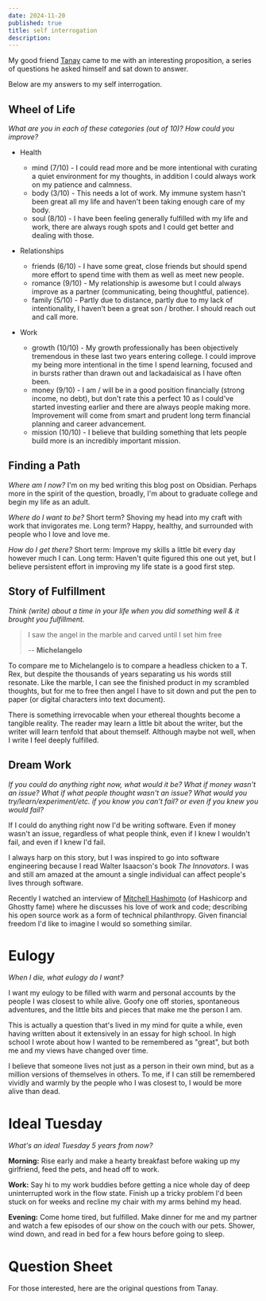 ```yaml
---
date: 2024-11-20
published: true
title: self interrogation
description:
---
```

<script lang="ts">
  import CaptionedImage from '$lib/components/CaptionedImage.svelte';
  import SelfInterrogationSheet from './ask_yourself.png'
</script>

My good friend [Tanay](https://tanaybiradar.com/) came to me with an interesting proposition, a series of questions he asked himself and sat down to answer.

Below are my answers to my self interrogation.

## Wheel of Life

*What are you in each of these categories (out of 10)? How could you improve?*

- Health
	- mind (7/10) - I could read more and be more intentional with curating a quiet environment for my thoughts, in addition I could always work on my patience and calmness.
	- body (3/10) - This needs a lot of work. My immune system hasn't been great all my life and haven't been taking enough care of my body.
	- soul (8/10) - I have been feeling generally fulfilled with my life and work, there are always rough spots and I could get better and dealing with those.

- Relationships
	- friends (6/10) - I have some great, close friends but should spend more effort to spend time with them as well as meet new people.
	- romance (9/10) - My relationship is awesome but I could always improve as a partner (communicating, being thoughtful, patience).
	- family (5/10) - Partly due to distance, partly due to my lack of intentionality, I haven't been a great son / brother. I should reach out and call more.

- Work
	- growth (10/10) - My growth professionally has been objectively tremendous in these last two years entering college. I could improve my being more intentional in the time I spend learning, focused and in bursts rather than drawn out and lackadaisical as I have often been.
	- money (9/10) - I am / will be in a good position financially (strong income, no debt), but don't rate this a perfect 10 as I could've started investing earlier and there are always people making more. Improvement will come from smart and prudent long term financial planning and career advancement.
	- mission (10/10) - I believe that building something that lets people build more is an incredibly important mission. 

## Finding a Path

*Where am I now?* I'm on my bed writing this blog post on Obsidian. Perhaps more in the spirit of the question, broadly, I'm about to graduate college and begin my life as an adult.

*Where do I want to be?* Short term? Shoving my head into my craft with work that invigorates me. Long term? Happy, healthy, and surrounded with people who I love and love me.

*How do I get there?* Short term: Improve my skills a little bit every day however much I can. Long term: Haven't quite figured this one out yet, but I believe persistent effort in improving my life state is a good first step.

## Story of Fulfillment

*Think (write) about a time in your life when you did something well & it brought you fulfillment.*

> I saw the angel in the marble and carved until I set him free
> 
> -- **Michelangelo**

To compare me to Michelangelo is to compare a headless chicken to a T. Rex, but despite the thousands of years separating us his words still resonate. Like the marble, I can see the finished product in my scrambled thoughts, but for me to free then angel I have to sit down and put the pen to paper (or digital characters into text document). 

There is something irrevocable when your ethereal thoughts become a tangible reality. The reader may learn a little bit about the writer, but the writer will learn tenfold that about themself. Although maybe not well, when I write I feel deeply fulfilled.

## Dream Work

*If you could do anything right now, what would it be? What if money wasn't an issue? What if what people thought wasn't an issue? What would you try/learn/experiment/etc. if you know you can't fail? or even if you knew you would fail?*

If I could do anything right now I'd be writing software. Even if money wasn't an issue, regardless of what people think, even if I knew I wouldn't fail, and even if I knew I'd fail.

I always harp on this story, but I was inspired to go into software engineering because I read Walter Isaacson's book *The Innovators*. I was and still am amazed at the amount a single individual can affect people's lives through software.

  Recently I watched an interview of [Mitchell Hashimoto](https://www.youtube.com/watch?v=YQnz7L6x068&t=3151s) (of Hashicorp and Ghostty fame) where he discusses his love of work and code; describing his open source work as a form of technical philanthropy. Given financial freedom I'd like to imagine I would so something similar.

# Eulogy

*When I die, what eulogy do I want?*

I want my eulogy to be filled with warm and personal accounts by the people I was closest to while alive. Goofy one off stories, spontaneous adventures, and the little bits and pieces that make me the person I am.

This is actually a question that's lived in my mind for quite a while, even having written about it extensively in an essay for high school. In high school I wrote about how I wanted to be remembered as "great", but both me and my views have changed over time. 

I believe that someone lives not just as a person in their own mind, but as a million versions of themselves in others. To me, if I can still be remembered vividly and warmly by the people who I was closest to, I would be more alive than dead.

# Ideal Tuesday
*What's an ideal Tuesday 5 years from now?*

**Morning:** Rise early and make a hearty breakfast before waking up my girlfriend, feed the pets, and head off to work.

**Work:** Say hi to my work buddies before getting a nice whole day of deep uninterrupted work in the flow state. Finish up a tricky problem I'd been stuck on for weeks and recline my chair with my arms behind my head.

**Evening:** Come home tired, but fulfilled. Make dinner for me and my partner and watch a few episodes of our show on the couch with our pets. Shower, wind down, and read in bed for a few hours before going to sleep.

# Question Sheet

For those interested, here are the original questions from Tanay.

<CaptionedImage image={SelfInterrogationSheet} caption="Tanay's original self interrogation sheet" long_image=True/>